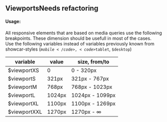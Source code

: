 <h2>Viewports<span class="status refactor">Needs refactoring</span></h2>

#### Usage:
All responsive elements that are based on media queries use the following breakpoints. These dimension should be usefull in most of the cases.  
Use the following variables instead of variables previously known from showcar-styles (<code>$mobile</code>, <code>$tablet</code>, <code>$desktop</code>)  

<table class="docs-table">
    <thead>
    <tr>
        <th>variable</th>
        <th>value</th>
        <th>size, from/to</th>
    </tr>
    </thead>
    <tbody>
    <tr>
        <td>$viewportXS</td>
        <td>0</td>
        <td>0 - 320px</td>
    </tr>
    <tr>
        <td>$viewportS</td>
        <td>321px</td>
        <td>321px - 767px</td>
    </tr>
    <tr>
        <td>$viewportM</td>
        <td>768px</td>
        <td>768px - 1023px</td>
    </tr>
    <tr>
        <td>$viewportL</td>
        <td>1024px</td>
        <td>1024px - 1099px</td>
    </tr>
    <tr>
        <td>$viewportXL</td>
        <td>1100px</td>
        <td>1100px - 1269px</td>
    </tr>
    <tr>
        <td>$viewportXXL</td>
        <td>1270px</td>
        <td>1270px - ∞</td>
    </tr>
    </tbody>
</table>
